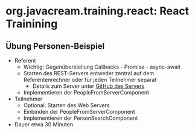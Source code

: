 # org.javacream.training.react: React Trainining

## Übung Personen-Beispiel
* Referent
  * Wichtig: Gegenüberstellung Callbacks - Promise - async-await
  * Starten des REST-Servers entweder zentral auf dem Referentenrechner oder für jeden Teilnehmer separat
    * Details zum Server unter [GitHub des Servers](https://github.com/Javacream/org.javacream.training.rest)
  * Implementieren der PeopleFromServerComponent
* Teilnehmer
  * Optional: Starten des Web Servers
  * Einbinden der PeopleFromServerComponent
  * Implementieren der PersonSearchComponent
* Dauer etwa 30 Minuten